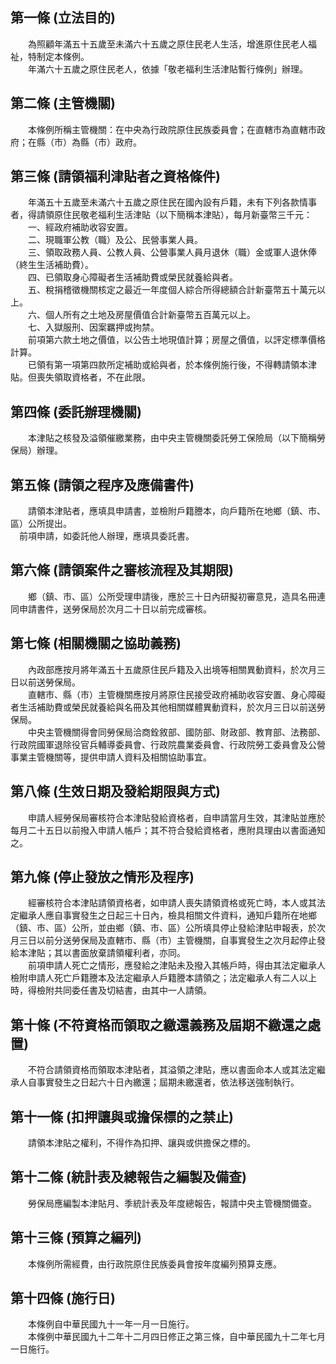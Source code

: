 第一條 (立法目的)
-----------------
　　為照顧年滿五十五歲至未滿六十五歲之原住民老人生活，增進原住民老人福祉，特制定本條例。  
　　年滿六十五歲之原住民老人，依據「敬老福利生活津貼暫行條例」辦理。  


第二條 (主管機關)
-----------------
　　本條例所稱主管機關：在中央為行政院原住民族委員會；在直轄市為直轄市政府；在縣（市）為縣（市）政府。  


第三條 (請領福利津貼者之資格條件)
---------------------------------
　　年滿五十五歲至未滿六十五歲之原住民在國內設有戶籍，未有下列各款情事者，得請領原住民敬老福利生活津貼（以下簡稱本津貼），每月新臺幣三千元：  
　　一、經政府補助收容安置。  
　　二、現職軍公教（職）及公、民營事業人員。  
　　三、領取政務人員、公教人員、公營事業人員月退休（職）金或軍人退休俸（終生生活補助費）。  
　　四、已領取身心障礙者生活補助費或榮民就養給與者。  
　　五、稅捐稽徵機關核定之最近一年度個人綜合所得總額合計新臺幣五十萬元以上。  
　　六、個人所有之土地及房屋價值合計新臺幣五百萬元以上。  
　　七、入獄服刑、因案羈押或拘禁。  
　　前項第六款土地之價值，以公告土地現值計算；房屋之價值，以評定標準價格計算。  
　　已領有第一項第四款所定補助或給與者，於本條例施行後，不得轉請領本津貼。但喪失領取資格者，不在此限。  


第四條 (委託辦理機關)
---------------------
　　本津貼之核發及溢領催繳業務，由中央主管機關委託勞工保險局（以下簡稱勞保局）辦理。  


第五條 (請領之程序及應備書件)
-----------------------------
　　請領本津貼者，應填具申請書，並檢附戶籍謄本，向戶籍所在地鄉（鎮、市、區）公所提出。  
　前項申請，如委託他人辦理，應填具委託書。  


第六條 (請領案件之審核流程及其期限)
-----------------------------------
　　鄉（鎮、市、區）公所受理申請後，應於三十日內研擬初審意見，造具名冊連同申請書件，送勞保局於次月二十日以前完成審核。  


第七條 (相關機關之協助義務)
---------------------------
　　內政部應按月將年滿五十五歲原住民戶籍及入出境等相關異動資料，於次月三日以前送勞保局。  
　　直轄市、縣（市）主管機關應按月將原住民接受政府補助收容安置、身心障礙者生活補助費或榮民就養給與名冊及其他相關媒體異動資料，於次月三日以前送勞保局。  
　　中央主管機關得會同勞保局洽商銓敘部、國防部、財政部、教育部、法務部、行政院國軍退除役官兵輔導委員會、行政院農業委員會、行政院勞工委員會及公營事業主管機關等，提供申請人資料及相關協助事宜。  


第八條 (生效日期及發給期限與方式)
---------------------------------
　　申請人經勞保局審核符合本津貼發給資格者，自申請當月生效，其津貼並應於每月二十五日以前撥入申請人帳戶；其不符合發給資格者，應附具理由以書面通知之。  


第九條 (停止發放之情形及程序)
-----------------------------
　　經審核符合本津貼請領資格者，如申請人喪失請領資格或死亡時，本人或其法定繼承人應自事實發生之日起三十日內，檢具相關文件資料，通知戶籍所在地鄉（鎮、市、區）公所，並由鄉（鎮、市、區）公所填具停止發給津貼申報表，於次月三日以前分送勞保局及直轄市、縣（市）主管機關，自事實發生之次月起停止發給本津貼；其以書面放棄請領權利者，亦同。  
　　前項申請人死亡之情形，應發給之津貼未及撥入其帳戶時，得由其法定繼承人檢附申請人死亡戶籍謄本及法定繼承人戶籍謄本請領之；法定繼承人有二人以上時，得檢附共同委任書及切結書，由其中一人請領。  


第十條 (不符資格而領取之繳還義務及屆期不繳還之處置)
---------------------------------------------------
　　不符合請領資格而領取本津貼者，其溢領之津貼，應以書面命本人或其法定繼承人自事實發生之日起六十日內繳還；屆期未繳還者，依法移送強制執行。  


第十一條 (扣押讓與或擔保標的之禁止)
-----------------------------------
　　請領本津貼之權利，不得作為扣押、讓與或供擔保之標的。  


第十二條 (統計表及總報告之編製及備查)
-------------------------------------
　　勞保局應編製本津貼月、季統計表及年度總報告，報請中央主管機關備查。  


第十三條 (預算之編列)
---------------------
　　本條例所需經費，由行政院原住民族委員會按年度編列預算支應。  


第十四條 (施行日)
-----------------
　　本條例自中華民國九十一年一月一日施行。  
　　本條例中華民國九十二年十二月四日修正之第三條，自中華民國九十二年七月一日施行。